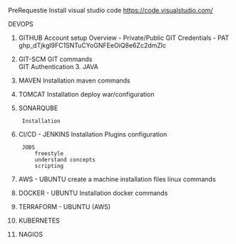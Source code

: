 PreRequestie
    Install visual studio code
        https://code.visualstudio.com/


DEVOPS

1. GITHUB
        Account setup
        Overview - Private/Public
        GIT Credentials - PAT 
            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
2. GIT-SCM
        GIT commands        
        GIT Authentication
    3. JAVA
4. MAVEN
        Installation
        maven commands
    
5. TOMCAT
        Installation
        deploy war/configuration

6. SONARQUBE

        Installation
        

7. CI/CD - JENKINS
        Installation
        Plugins configuration

        JOBS
            freestyle
            understand concepts
            scripting 

8. AWS - UBUNTU
            create a machine
            installation files
            linux commands 

9. DOCKER - UBUNTU
            Installation
            docker commands

10. TERRAFORM - UBUNTU (AWS)

11. KUBERNETES

12. NAGIOS
